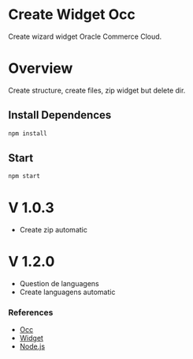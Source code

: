 # Create Widget Occ

Create wizard widget Oracle Commerce Cloud.

# Overview
Create structure, create files, zip widget but delete dir.

## Install Dependences

~~~javascript
npm install
~~~
## Start
~~~javascript
npm start
~~~
# V 1.0.3

* Create zip automatic

# V 1.2.0

* Question de languagens
* Create languagens automatic

### References
* [Occ](https://docs.oracle.com/en/)
* [Widget](https://docs.oracle.com/cd/E93106_01/Cloud.18A/WidgetDev/html/s0301createawidget01.html)
* [Node.js](https://nodejs.org)
